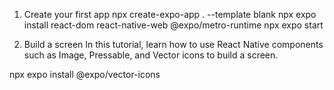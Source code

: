 1. Create your first app
npx create-expo-app . --template blank
npx expo install react-dom react-native-web @expo/metro-runtime
npx expo start

2. Build a screen
In this tutorial, learn how to use React Native components such as Image, Pressable, and Vector icons to build a screen.

npx expo install @expo/vector-icons